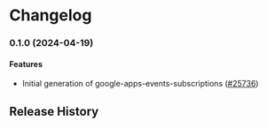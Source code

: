 # Changelog

### 0.1.0 (2024-04-19)

#### Features

* Initial generation of google-apps-events-subscriptions ([#25736](https://github.com/googleapis/google-cloud-ruby/issues/25736)) 

## Release History
